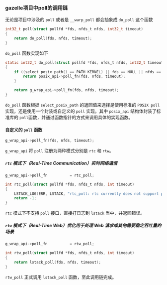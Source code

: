 ### gazelle项目中poll的调用链

无论是项目中涉及的 `poll` 或者是 `__warp_poll` 都会抽象成 `do_poll` 这个函数
```c
int32_t poll(struct pollfd *fds, nfds_t nfds, int32_t timeout)
{
    return do_poll(fds, nfds, timeout);
}
```
`do_poll` 函数实现如下
```c
static int32_t do_poll(struct pollfd *fds, nfds_t nfds, int32_t timeout)
{
    if ((select_posix_path() == PATH_KERNEL) || fds == NULL || nfds == 0) {
        return posix_api->poll_fn(fds, nfds, timeout);
    }

    return g_wrap_api->poll_fn(fds, nfds, timeout);
}
```
`do_poll` 函数根据 `select_posix_path` 的返回值来选择是使用标准的 `POSIX poll` 实现，还是使用一个封装或自定义的 `poll` 实现。其中 `posix_api` 结构体封装了标准库的 `poll`函数，并通过函数指针的方式来调用具体的实现函数。

#### 自定义的 `poll` 函数
```c
g_wrap_api->poll_fn(fds, nfds, timeout);
```

`g_wrap_api` 将 `poll` 注册为两种模式分别是 `rtc` 和 `rtw`。

##### `rtc` 模式下（Real-Time Communication）实时网络通信
```c
g_wrap_api->poll_fn          = rtc_poll;
```
```c
int rtc_poll(struct pollfd *fds, nfds_t nfds, int timeout)
{
    LSTACK_LOG(ERR, LSTACK, "rtc_poll: rtc currently does not support poll\n");
    return -1;
}
```
`rtc` 模式下不支持 `poll` 接口，直接打日志到 `lstack` 当中，并返回错误。

##### `rtw` 模式下（Real-Time Web）优化用于处理 Web 请求或其他需要稳定吞吐量的场景
```c
g_wrap_api->poll_fn          = rtw_poll;
```
```c
int rtw_poll(struct pollfd *fds, nfds_t nfds, int timeout)
{
    return lstack_poll(fds, nfds, timeout);
}
```
`rtw_poll` 正式调用 `lstack_poll` 函数，至此调用链完成。


